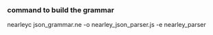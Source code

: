 
### command to build the grammar
nearleyc json_grammar.ne -o nearley_json_parser.js -e nearley_parser